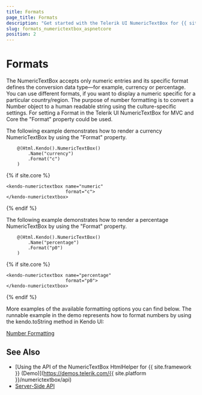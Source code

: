 ```yaml
---
title: Formats
page_title: Formats
description: "Get started with the Telerik UI NumericTextBox for {{ site.framework }} and learn how to create currency and percentage textboxes."
slug: formats_numerictextbox_aspnetcore
position: 2
---
```


# Formats

The NumericTextBox accepts only numeric entries and its specific format defines the conversion data type&mdash;for example, currency or percentage. You can use different formats, if you want to display a numeric specific for a particular country/region. The purpose of number formatting is to convert a Number object to a human readable string using the culture-specific settings. For setting a Format in the Telerik UI NumericTextBox for MVC and Core the "Format" property could be used.

The following example demonstrates how to render a currency NumericTextBox by using the "Format" property.

```HtmlHelper
    @(Html.Kendo().NumericTextBox()
        .Name("currency")
        .Format("c")
    )
```
{% if site.core %}
```TagHelper
<kendo-numerictextbox name="numeric"
                      format="c">
</kendo-numerictextbox>
```
{% endif %}

The following example demonstrates how to render a percentage NumericTextBox by using the "Format" property.

```HtmlHelper
    @(Html.Kendo().NumericTextBox()
        .Name("percentage")
        .Format("p0")
    )
```
{% if site.core %}
```TagHelper
<kendo-numerictextbox name="percentage"
                      format="p0">
</kendo-numerictextbox>
```
{% endif %}

More examples of the available formatting options you can find below. The runnable example in the demo represents how to format numbers by using the kendo.toString method in Kendo UI:

[Number Formatting](https://docs.telerik.com/kendo-ui/globalization/intl/numberformatting)

## See Also

* [Using the API of the NumericTextBox HtmlHelper for {{ site.framework }} (Demo)](https://demos.telerik.com/{{ site.platform }}/numerictextbox/api)
* [Server-Side API](/api/numerictextbox)
